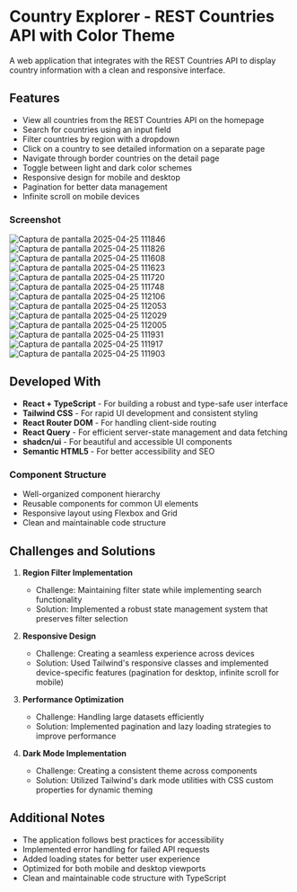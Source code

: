 # Country Explorer - REST Countries API with Color Theme

A web application that integrates with the REST Countries API to display country information with a clean and responsive interface.

## Features

- View all countries from the REST Countries API on the homepage
- Search for countries using an input field
- Filter countries by region with a dropdown
- Click on a country to see detailed information on a separate page
- Navigate through border countries on the detail page
- Toggle between light and dark color schemes
- Responsive design for mobile and desktop
- Pagination for better data management
- Infinite scroll on mobile devices

### Screenshot
![Captura de pantalla 2025-04-25 111846](https://github.com/user-attachments/assets/73083af2-9140-4258-8692-b05f097db5b4)
![Captura de pantalla 2025-04-25 111826](https://github.com/user-attachments/assets/44c335c7-33c4-40a0-96b7-4c34fd03934a)
![Captura de pantalla 2025-04-25 111608](https://github.com/user-attachments/assets/c91161bc-16bc-4cd8-b2a9-532a5e2e104a)
![Captura de pantalla 2025-04-25 111623](https://github.com/user-attachments/assets/137ae895-de14-438a-bac7-b37355640efe)
![Captura de pantalla 2025-04-25 111720](https://github.com/user-attachments/assets/d8849825-54a1-4b37-9563-a8ee7e6d79a6)
![Captura de pantalla 2025-04-25 111748](https://github.com/user-attachments/assets/c0502ef6-94cd-4978-8c15-074e54d52085)
![Captura de pantalla 2025-04-25 112106](https://github.com/user-attachments/assets/2d49f9e5-a28f-4fb8-aaf0-7eb49f82d4f5)
![Captura de pantalla 2025-04-25 112053](https://github.com/user-attachments/assets/c2c7923a-251c-4a96-b7de-60521533036b)
![Captura de pantalla 2025-04-25 112029](https://github.com/user-attachments/assets/c2d5b6bb-79bd-450d-ae5a-ea606ecb8868)
![Captura de pantalla 2025-04-25 112005](https://github.com/user-attachments/assets/c3a84ffa-5eb2-41c6-ac6c-469631e43aeb)
![Captura de pantalla 2025-04-25 111931](https://github.com/user-attachments/assets/9815cf8a-dec7-43e2-b4d7-7bbafc342818)
![Captura de pantalla 2025-04-25 111917](https://github.com/user-attachments/assets/989ef5bf-5a92-472e-9ed7-ca83e1099354)
![Captura de pantalla 2025-04-25 111903](https://github.com/user-attachments/assets/a4fcd4cc-86e0-43a3-8aaa-49a08cbb9b20)


## Developed With

- **React + TypeScript** - For building a robust and type-safe user interface
- **Tailwind CSS** - For rapid UI development and consistent styling
- **React Router DOM** - For handling client-side routing
- **React Query** - For efficient server-state management and data fetching
- **shadcn/ui** - For beautiful and accessible UI components
- **Semantic HTML5** - For better accessibility and SEO

### Component Structure
- Well-organized component hierarchy
- Reusable components for common UI elements
- Responsive layout using Flexbox and Grid
- Clean and maintainable code structure

## Challenges and Solutions

1. **Region Filter Implementation**
   - Challenge: Maintaining filter state while implementing search functionality
   - Solution: Implemented a robust state management system that preserves filter selection

2. **Responsive Design**
   - Challenge: Creating a seamless experience across devices
   - Solution: Used Tailwind's responsive classes and implemented device-specific features (pagination for desktop, infinite scroll for mobile)

3. **Performance Optimization**
   - Challenge: Handling large datasets efficiently
   - Solution: Implemented pagination and lazy loading strategies to improve performance

4. **Dark Mode Implementation**
   - Challenge: Creating a consistent theme across components
   - Solution: Utilized Tailwind's dark mode utilities with CSS custom properties for dynamic theming

## Additional Notes

- The application follows best practices for accessibility
- Implemented error handling for failed API requests
- Added loading states for better user experience
- Optimized for both mobile and desktop viewports
- Clean and maintainable code structure with TypeScript

